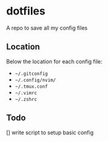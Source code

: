 # dotfiles

A repo to save all my config files

## Location 

Below the location for each config file:
- `~/.gitconfig`
- `~/.config/nvim/`
- `~/.tmux.conf`
- `~/.vimrc`
- `~/.zshrc`

## Todo 

[] write script to setup basic config
